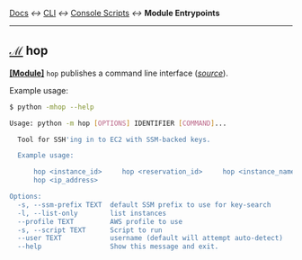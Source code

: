 
[tooltip-module-entrypoints]: ## "Module Entrypoints"
[tooltip-package-entrypoints]: ## "Console Script Entrypoint"

[Docs](../) *↔* [CLI](README.md) *↔* [Console Scripts](README.md#console-scripts) *↔* **Module Entrypoints**

---------------------------------------------------


## [**ℳ**][tooltip-module-entrypoints] hop

[**[Module]**](README.md#module-entrypoints) `hop` publishes a command line interface (*[source](/src/hop/__main__.py)*).

Example usage:

```bash
$ python -mhop --help

Usage: python -m hop [OPTIONS] IDENTIFIER [COMMAND]...

  Tool for SSH'ing in to EC2 with SSM-backed keys.

  Example usage:

      hop <instance_id>     hop <reservation_id>     hop <instance_name>
      hop <ip_address>

Options:
  -s, --ssm-prefix TEXT  default SSM prefix to use for key-search
  -l, --list-only        list instances
  --profile TEXT         AWS profile to use
  -s, --script TEXT      Script to run
  --user TEXT            username (default will attempt auto-detect)
  --help                 Show this message and exit.
```